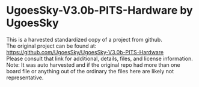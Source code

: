 
# UgoesSky-V3.0b-PITS-Hardware by UgoesSky  
This is a harvested standardized copy of a project from github.  
The original project can be found at:  
https://github.com/UgoesSky/UgoesSky-V3.0b-PITS-Hardware  
Please consult that link for additional, details, files, and license information.  
Note: It was auto harvested and if the original repo had more than one board file or anything out of the ordinary the files here are likely not representative.  
    